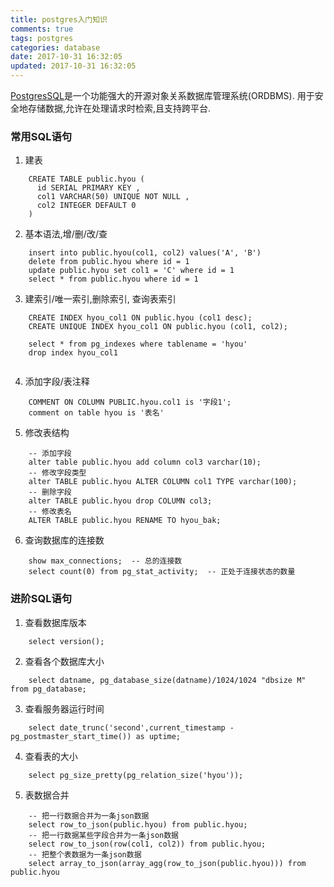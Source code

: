 ```yaml
---
title: postgres入门知识
comments: true
tags: postgres
categories: database
date: 2017-10-31 16:32:05
updated: 2017-10-31 16:32:05
---
```



[PostgresSQL](https://www.postgresql.org/)是一个功能强大的开源对象关系数据库管理系统(ORDBMS). 用于安全地存储数据,允许在处理请求时检索,且支持跨平台.

### 常用SQL语句
1. 建表
```
    CREATE TABLE public.hyou (
      id SERIAL PRIMARY KEY ,
      col1 VARCHAR(50) UNIQUE NOT NULL ,
      col2 INTEGER DEFAULT 0
    )
```

2. 基本语法,增/删/改/查
```
    insert into public.hyou(col1, col2) values('A', 'B')
    delete from public.hyou where id = 1
    update public.hyou set col1 = 'C' where id = 1
    select * from public.hyou where id = 1
```
<!-- more -->

3. 建索引/唯一索引,删除索引, 查询表索引
```
    CREATE INDEX hyou_col1 ON public.hyou (col1 desc);
    CREATE UNIQUE INDEX hyou_col1 ON public.hyou (col1, col2);
    
    select * from pg_indexes where tablename = 'hyou'
    drop index hyou_col1
    
```

4. 添加字段/表注释
```
    COMMENT ON COLUMN PUBLIC.hyou.col1 is '字段1';
    comment on table hyou is '表名'
```
5. 修改表结构
```
    -- 添加字段
    alter table public.hyou add column col3 varchar(10);
    -- 修改字段类型 
    alter TABLE public.hyou ALTER COLUMN col1 TYPE varchar(100);
    -- 删除字段
    alter TABLE public.hyou drop COLUMN col3;
    -- 修改表名
    ALTER TABLE public.hyou RENAME TO hyou_bak;

```
6. 查询数据库的连接数
```
    show max_connections;  -- 总的连接数
    select count(0) from pg_stat_activity;  -- 正处于连接状态的数量
```

### 进阶SQL语句
1. 查看数据库版本
```
    select version();
```
2. 查看各个数据库大小 
```
    select datname, pg_database_size(datname)/1024/1024 "dbsize M" from pg_database;
```
3. 查看服务器运行时间
```
    select date_trunc('second',current_timestamp - pg_postmaster_start_time()) as uptime;
```
4. 查看表的大小
```
    select pg_size_pretty(pg_relation_size('hyou'));
```
5. 表数据合并
```
    -- 把一行数据合并为一条json数据
    select row_to_json(public.hyou) from public.hyou;
    -- 把一行数据某些字段合并为一条json数据
    select row_to_json(row(col1, col2)) from public.hyou;
    -- 把整个表数据为一条json数据
    select array_to_json(array_agg(row_to_json(public.hyou))) from public.hyou 
```
